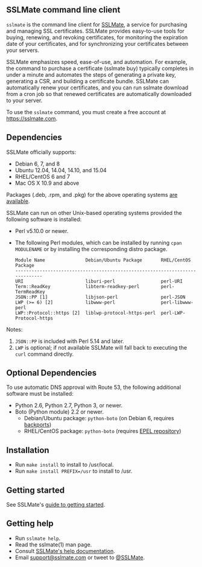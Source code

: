 ## SSLMate command line client

`sslmate` is the command line client for [SSLMate](https://sslmate.com), a service for purchasing and managing SSL certificates. SSLMate provides easy-to-use tools for buying, renewing, and revoking certificates, for monitoring the expiration date of your certificates, and for synchronizing your certificates between your servers.

SSLMate emphasizes speed, ease-of-use, and automation.  For example, the command to purchase a certificate (sslmate buy) typically completes in under a minute and automates the steps of generating a private key, generating a CSR, and building a certificate bundle.  SSLMate can automatically renew your certificates, and you can run sslmate download from a cron job so that renewed certificates are automatically downloaded to your server.

To use the `sslmate` command, you must create a free account at https://sslmate.com.

## Dependencies

SSLMate officially supports:

 * Debian 6, 7, and 8
 * Ubuntu 12.04, 14.04, 14.10, and 15.04
 * RHEL/CentOS 6 and 7
 * Mac OS X 10.9 and above

Packages (.deb, .rpm, and .pkg) for the above operating systems [are available](https://sslmate.com/help/install).

SSLMate can run on other Unix-based operating systems provided the following software is installed:

 * Perl v5.10.0 or newer.
 * The following Perl modules, which can be installed by running `cpan MODULENAME` or by installing the corresponding distro package.

   ```
   Module Name               Debian/Ubuntu Package       RHEL/CentOS Package
   -----------------------------------------------------------------------------
   URI                       liburi-perl                 perl-URI
   Term::ReadKey             libterm-readkey-perl        perl-TermReadKey
   JSON::PP [1]              libjson-perl                perl-JSON
   LWP (>= 6) [2]            libwww-perl                 perl-libwww-perl
   LWP::Protocol::https [2]  liblwp-protocol-https-perl  perl-LWP-Protocol-https
   ```

  Notes:

   1. `JSON::PP` is included with Perl 5.14 and later.
   2. `LWP` is optional; if not available SSLMate will fall back to executing the `curl` command directly.


## Optional Dependencies

To use automatic DNS approval with Route 53, the following additional software must be installed:

 * Python 2.6, Python 2.7, Python 3, or newer.
 * Boto (Python module) 2.2 or newer.
   * Debian/Ubuntu package: `python-boto` (on Debian 6, requires [backports](http://backports.debian.org/Instructions/))
   * RHEL/CentOS package:   `python-boto` (requires [EPEL repository](https://fedoraproject.org/wiki/EPEL))


## Installation

* Run `make install` to install to /usr/local.
* Run `make install PREFIX=/usr` to install to /usr.

## Getting started

See SSLMate's [guide to getting started](https://sslmate.com/help/getting_started).

## Getting help

* Run `sslmate help`.
* Read the sslmate(1) man page.
* Consult [SSLMate's help documentation](https://sslmate.com/help).
* Email [support@sslmate.com](mailto:support@sslmate.com) or tweet to [@SSLMate](https://twitter.com/sslmate).

